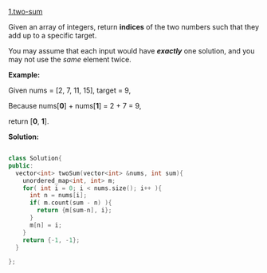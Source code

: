 [1.two-sum](https://leetcode.com/problems/two-sum/)  

Given an array of integers, return **indices** of the two numbers such that they add up to a specific target.

You may assume that each input would have **_exactly_** one solution, and you may not use the _same_ element twice.

**Example:**

  
Given nums = \[2, 7, 11, 15\], target = 9,
  

  
Because nums\[**0**\] + nums\[**1**\] = 2 + 7 = 9,
  
return \[**0**, **1**\].  



**Solution:**  

```cpp

class Solution{
public:
  vector<int> twoSum(vector<int> &nums, int sum){
    unordered_map<int, int> m;
    for( int i = 0; i < nums.size(); i++ ){
      int n = nums[i];
      if( m.count(sum - n) ){
        return {m[sum-n], i};
      }
      m[n] = i;
    }
    return {-1, -1};
  }

};

```
      